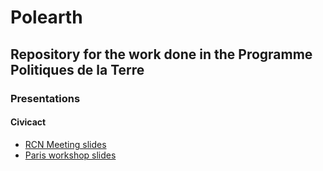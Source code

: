 # Polearth
## Repository for the work done in the Programme Politiques de la Terre

### Presentations

#### Civicact
- [RCN Meeting slides](civicact/RCN_meeting/sampling_slides/index.html)
- [Paris workshop slides](civicact/paris_workshop/asso_slides/index.html)